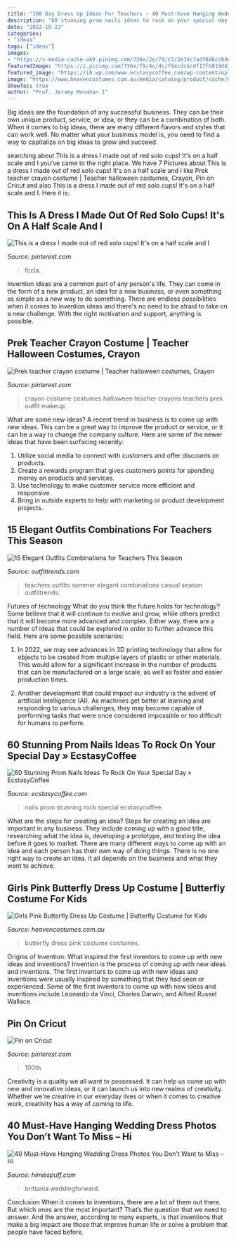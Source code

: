 ```yaml
---
title: "100 Day Dress Up Ideas For Teachers ~ 40 Must-have Hanging Wedding Dress Photos You Don’t Want To Miss – Hi"
description: "60 stunning prom nails ideas to rock on your special day » ecstasycoffee"
date: "2022-10-23"
categories:
- "ideas"
tags: ["ideas"]
images:
- "https://s-media-cache-ak0.pinimg.com/736x/2e/74/c7/2e74c7adf026cc64e969d543a1df2226.jpg"
featuredImage: "https://i.pinimg.com/736x/f9/4c/dc/f94cdcbcdf17fb019d433bb9273a26be--crayon-costume-crayons.jpg"
featured_image: "https://i0.wp.com/www.ecstasycoffee.com/wp-content/uploads/2016/08/Black-nails.jpg"
image: "https://www.heavencostumes.com.au/media/catalog/product/cache/87e1f69bc93e13dd75c69321dae7010a/t/m/tm-ax-59-510-hot-pink-and-black-girls-butterfly-dress-up-costume-1200-1.jpg"
ShowToc: true
author: "Prof. Jeramy Monahan I"
---
```



Big ideas are the foundation of any successful business. They can be their own unique product, service, or idea, or they can be a combination of both. When it comes to big ideas, there are many different flavors and styles that can work well. No matter what your business model is, you need to find a way to capitalize on big ideas to grow and succeed.

	

		
searching about This is a dress I made out of red solo cups! It&#039;s on a half scale and I you've came to the right place. We have 7 Pictures about This is a dress I made out of red solo cups! It&#039;s on a half scale and I like Prek teacher crayon costume | Teacher halloween costumes, Crayon, Pin on Cricut and also This is a dress I made out of red solo cups! It&#039;s on a half scale and I. Here it is:
		
    
## This Is A Dress I Made Out Of Red Solo Cups! It&#039;s On A Half Scale And I

<img loading=lazy src="https://s-media-cache-ak0.pinimg.com/736x/2e/74/c7/2e74c7adf026cc64e969d543a1df2226.jpg" onerror="this.onerror=null;this.src='https://tse1.mm.bing.net/th?id=OIP.WzO2KJbgfT1W9sHKhuho5AHaJ6&amp;pid=15.1';" alt="This is a dress I made out of red solo cups! It&#039;s on a half scale and I">

_Source: pinterest.com_

>fccla. 

	

Invention ideas are a common part of any person's life. They can come in the form of a new product, an idea for a new business, or even something as simple as a new way to do something. There are endless possibilities when it comes to invention ideas and there's no need to be afraid to take on a new challenge. With the right motivation and support, anything is possible.

    
## Prek Teacher Crayon Costume | Teacher Halloween Costumes, Crayon

<img loading=lazy src="https://i.pinimg.com/736x/f9/4c/dc/f94cdcbcdf17fb019d433bb9273a26be--crayon-costume-crayons.jpg" onerror="this.onerror=null;this.src='https://tse1.mm.bing.net/th?id=OIP.d1jWhHswpK_V5QlsYW8nrQCoEs&amp;pid=15.1';" alt="Prek teacher crayon costume | Teacher halloween costumes, Crayon">

_Source: pinterest.com_

>crayon costume costumes halloween teacher crayons teachers prek outfit makeup. 

	

What are some new ideas?
A recent trend in business is to come up with new ideas. This can be a great way to improve the product or service, or it can be a way to change the company culture. Here are some of the newer ideas that have been surfacing recently: 
1. Utilize social media to connect with customers and offer discounts on products.
2. Create a rewards program that gives customers points for spending money on products and services. 
3. Use technology to make customer service more efficient and responsive. 
4. Bring in outside experts to help with marketing or product development projects.

    
## 15 Elegant Outfits Combinations For Teachers This Season

<img loading=lazy src="http://www.outfittrends.com/wp-content/uploads/2015/06/t5.jpg" onerror="this.onerror=null;this.src='https://tse4.mm.bing.net/th?id=OIP.Xfcg51qvu2h_1qhTrhPgfQHaLH&amp;pid=15.1';" alt="15 Elegant Outfits Combinations for Teachers This Season">

_Source: outfittrends.com_

>teachers outfits summer elegant combinations casual season outfittrends. 

	

Futures of technology
What do you think the future holds for technology? Some believe that it will continue to evolve and grow, while others predict that it will become more advanced and complex. Either way, there are a number of ideas that could be explored in order to further advance this field. Here are some possible scenarios:
1) In 2022, we may see advances in 3D printing technology that allow for objects to be created from multiple layers of plastic or other materials. This would allow for a significant increase in the number of products that can be manufactured on a large scale, as well as faster and easier production times.

2) Another development that could impact our industry is the advent of artificial intelligence (AI). As machines get better at learning and responding to various challenges, they may become capable of performing tasks that were once considered impossible or too difficult for humans to perform.

    
## 60 Stunning Prom Nails Ideas To Rock On Your Special Day » EcstasyCoffee

<img loading=lazy src="https://i0.wp.com/www.ecstasycoffee.com/wp-content/uploads/2016/08/Black-nails.jpg" onerror="this.onerror=null;this.src='https://tse3.mm.bing.net/th?id=OIP.YRMFDL_AoF9LCqxPRpV2cAHaJ4&amp;pid=15.1';" alt="60 Stunning Prom Nails Ideas To Rock On Your Special Day » EcstasyCoffee">

_Source: ecstasycoffee.com_

>nails prom stunning rock special ecstasycoffee. 

	

What are the steps for creating an idea?
Steps for creating an idea are important in any business. They include coming up with a good title, researching what the idea is, developing a prototype, and testing the idea before it goes to market. 
There are many different ways to come up with an idea and each person has their own way of doing things. There is no one right way to create an idea. It all depends on the business and what they want to achieve.

    
## Girls Pink Butterfly Dress Up Costume | Butterfly Costume For Kids

<img loading=lazy src="https://www.heavencostumes.com.au/media/catalog/product/cache/87e1f69bc93e13dd75c69321dae7010a/t/m/tm-ax-59-510-hot-pink-and-black-girls-butterfly-dress-up-costume-1200-1.jpg" onerror="this.onerror=null;this.src='https://tse1.mm.bing.net/th?id=OIP.QlNucg_P-DP-e8aW3bJ27wHaJ4&amp;pid=15.1';" alt="Girls Pink Butterfly Dress Up Costume | Butterfly Costume for Kids">

_Source: heavencostumes.com.au_

>butterfly dress pink costume costumes. 

	

Origins of Invention: What inspired the first inventors to come up with new ideas and inventions?
Invention is the process of coming up with new ideas and inventions. The first inventors to come up with new ideas and inventions were usually inspired by something that they had seen or experienced. Some of the first inventors to come up with new ideas and inventions include Leonardo da Vinci, Charles Darwin, and Alfred Russel Wallace.

    
## Pin On Cricut

<img loading=lazy src="https://i.pinimg.com/736x/71/78/22/7178225283da3039ccf6a061385fcb87.jpg" onerror="this.onerror=null;this.src='https://tse3.mm.bing.net/th?id=OIP.pJbifzer_9hFeG4IfpemCgHaLH&amp;pid=15.1';" alt="Pin on Cricut">

_Source: pinterest.com_

>100th. 

	

Creativity is a quality we all want to possessed. It can help us come up with new and innovative ideas, or it can launch us into new realms of creativity. Whether we're creative in our everyday lives or when it comes to creative work, creativity has a way of coming to life.

    
## 40 Must-Have Hanging Wedding Dress Photos You Don’t Want To Miss – Hi

<img loading=lazy src="https://www.himisspuff.com/wp-content/uploads/2017/10/Hanging-Wedding-Dress-Photo-Ideas-25.jpg" onerror="this.onerror=null;this.src='https://tse1.mm.bing.net/th?id=OIP._orNyjaX-PgbDivRqNu9IgHaLH&amp;pid=15.1';" alt="40 Must-Have Hanging Wedding Dress Photos You Don’t Want to Miss – Hi">

_Source: himisspuff.com_

>brittania weddingforward. 

	

Conclusion
When it comes to inventions, there are a lot of them out there. But which ones are the most important? That’s the question that we need to answer. And the answer, according to many experts, is that inventions that make a big impact are those that improve human life or solve a problem that people have faced before.

